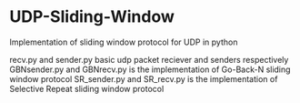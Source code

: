 # UDP-Sliding-Window
Implementation of sliding window protocol for UDP in python

recv.py and sender.py basic udp packet reciever and senders respectively
GBNsender.py and GBNrecv.py is the implementation of Go-Back-N sliding window protocol
SR_sender.py and SR_recv.py is the implementation of Selective Repeat sliding window protocol
